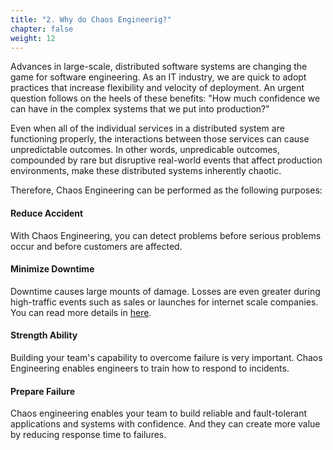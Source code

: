 ```yaml
---
title: "2. Why do Chaos Engineerig?"
chapter: false
weight: 12
---
```


Advances in large-scale, distributed software systems are changing the game for software engineering. As an IT industry, we are quick to adopt practices that increase flexibility and velocity of deployment. An urgent question follows on the heels of these benefits: "How much confidence we can have in the complex systems that we put into production?"

Even when all of the individual services in a distributed system are functioning properly, the interactions between those services can cause unpredictable outcomes. In other words, unpredicable outcomes, compounded by rare but disruptive real-world events that affect production environments, make these distributed systems inherently chaotic.

Therefore, Chaos Engineering can be performed as the following purposes: 

#### Reduce Accident
With Chaos Engineering, you can detect problems before serious problems occur and before customers are affected.

#### Minimize Downtime
Downtime causes large mounts of damage. Losses are even greater during high-traffic events such as sales or launches for internet scale companies. You can read more details in [here](https://www.gremlin.com/blog/the-cost-of-downtime/). 

#### Strength Ability
Building your team's capability to overcome failure is very important. Chaos Engineering enables engineers to train how to respond to incidents.

#### Prepare Failure
Chaos engineering enables your team to build reliable and fault-tolerant applications and systems with confidence. And they can create more value by reducing response time to failures.
